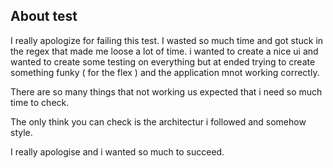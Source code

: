 ## About test

I really apologize for failing this test. I wasted so much time and got stuck in the regex that made me loose a lot of time. i wanted to create a nice ui and wanted to create some testing on everything but at ended trying to create something funky ( for the flex ) and the application mnot working correctly.

There are so many things that not working us expected that i need so much time to check.

The only think you can check is the architectur i followed and somehow style.

I really apologise and i wanted so much to succeed.
